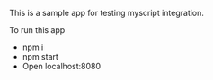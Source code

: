 This is a sample app for testing myscript integration.

To run this app

* npm i
* npm start
* Open localhost:8080